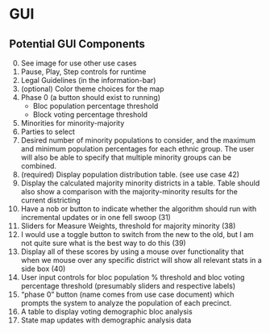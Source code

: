 # GUI

## Potential GUI Components
0. See image for use other use cases
1. Pause, Play, Step controls for runtime
2. Legal Guidelines (in the information-bar)
3. (optional) Color theme choices for the map
4. Phase 0 (a button should exist to running)
    - Bloc population percentage threshold
    - Block voting percentage threshold
5. Minorities for minority-majority
6. Parties to select
7. Desired number of minority populations to consider, and the maximum and minimum population percentages for each ethnic group. The user will also be able to specify that multiple minority groups can be combined.
8. (required) Display population distribution table. (see use case 42)
9. Display the calculated majority minority districts in a table. Table should also show a comparison with the majority-minority results for the current districting
10. Have a nob or button to indicate whether the algorithm should run with incremental updates or in one fell swoop (31)
11. Sliders for Measure Weights, threshold for majority minority (38)
12. I would use a toggle button to switch from the new to the old, but I am not quite sure what is the best way to do this (39)
13. Display all of these scores by using a mouse over functionality that when we mouse over any specific district will show all relevant stats in a side box (40)
14. User input controls for bloc population % threshold and bloc voting percentage threshold (presumably sliders and respective labels)
15. “phase 0” button (name comes from use case document) which prompts the system to analyze the population of each precinct.
16. A table to display voting demographic bloc analysis
17. State map updates with demographic analysis data

<!-- This project was generated with [Angular CLI](https://github.com/angular/angular-cli) version 8.3.5.

## Development server

Run `ng serve` for a dev server. Navigate to `http://localhost:4200/`. The app will automatically reload if you change any of the source files.

## Code scaffolding

Run `ng generate component component-name` to generate a new component. You can also use `ng generate directive|pipe|service|class|guard|interface|enum|module`.

## Build

Run `ng build` to build the project. The build artifacts will be stored in the `dist/` directory. Use the `--prod` flag for a production build.

## Running unit tests

Run `ng test` to execute the unit tests via [Karma](https://karma-runner.github.io).

## Running end-to-end tests

Run `ng e2e` to execute the end-to-end tests via [Protractor](http://www.protractortest.org/).

## Further help

To get more help on the Angular CLI use `ng help` or go check out the [Angular CLI README](https://github.com/angular/angular-cli/blob/master/README.md).
 -->